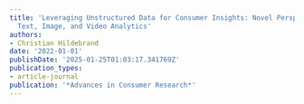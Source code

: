 ```yaml
---
title: 'Leveraging Unstructured Data for Consumer Insights: Novel Perspectives on
  Text, Image, and Video Analytics'
authors:
- Christian Hildebrand
date: '2022-01-01'
publishDate: '2025-01-25T01:03:17.341769Z'
publication_types:
- article-journal
publication: '*Advances in Consumer Research*'
---
```

